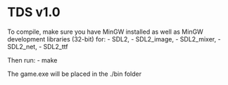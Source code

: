 # TDS v1.0

To compile, make sure you have MinGW installed as
well as MinGW development libraries (32-bit) for:
	- SDL2,
	- SDL2_image,
	- SDL2_mixer,
	- SDL2_net,
	- SDL2_ttf

Then run:
	- make

The game.exe will be placed in the ./bin folder

